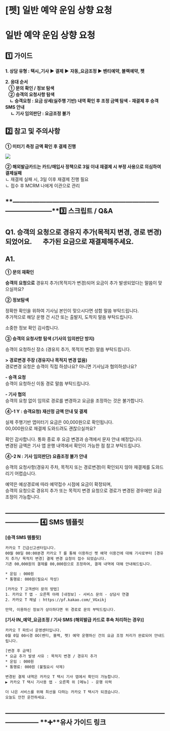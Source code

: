 # [펫] 일반 예약 운임 상향 요청

**일반 예약 운임 상향 요청**
==================

**1️⃣ 가이드**
-----------

**1. 상담 유형 : 택시\_기사 ▶ 결제** **▶** **자동\_요금조정 ▶ 벤티예약, 블랙예약, 펫**

**2. 응대 순서   
   ① 문의 확인 / 정보 탐색  
   ② 승객의 요청사항 탐색   
    ㄴ 승객요청 : 요금 상세(실주행 기반) 내역 확인 후 조정 금액 탐색 - 재결제 후 승객 SMS 안내  
     ㄴ 기사 임의판단 : 요금조정 불가**

**2️⃣ 참고 및 주의사항**
-----------------

**① 미터기 측정 금액 확인 후 결제 진행**

![](https://kakaomobilitysupport.zendesk.com/hc/article_attachments/45030113440153)

**② 해외발급카드는 카드/매입사 정책으로 3일 이내 재결제 시 부정 사용으로 의심하여 결제실패**  
ㄴ 재결제 실패 시, 3일 이후 재결제 진행 필요   
ㄴ 접수 후 MCRM 나에게 이관으로 관리

**―****―****―****―****―****―****―****―****―****―****―****―****―****―****―****―****―****―****―****―****―****―****―****―****―****―****―****―****―****3️⃣ 스크립트 / Q&A**
-------------------------------------------------------------------------------------------------------------------------------------------------------------------

**Q1.** **승객의 요청으로 경유지 추가(목적지 변경, 경로 변경)되었어요.       추가된 요금으로 재결제해주세요.**
-----------------------------------------------------------------------

**A1.**
-------

**① 문의 재확인**

**승객의 요청으로** 경유지 추가(목적지가 변경)되어 요금이 추가 발생되었다는 말씀이 맞으실까요?

**② 정보탐색**

정확한 확인을 위하여 기사님 본인이 맞으시다면 성함 말씀 부탁드립니다.   
추가적으로 해당 운행 건 시간 또는 출발지, 도착지 말씀 부탁드립니다.

소중한 정보 확인 감사합니다.

**③ 승객의 요청사항 탐색 (기사의 임의판단 방지)**

승객이 요청하신 장소 (경유지 추가, 목적지 변경) 말씀 부탁드립니다.

**> 경로변경 주장 (경유지나 목적지 변경 없음)**   
경로변경 요청은 승객이 직접 하셨나요? 아니면 기사님과 협의하셨나요?

**- 승객 요청**   
승객이 요청하신 이동 경로 말씀 부탁드립니다.

**- 기사 협의**   
승객의 요청 없이 임의로 경로를 변경하고 요금을 조정하는 것은 불가합니다.

**④-1 Y : 승객요청) 재산정 금액 안내 및 결제**

실제 주행기반 앱미터기 요금은 00,000원으로 확인됩니다.  
00,000원으로 재결제 도와드려도 괜찮으실까요?

확인 감사합니다. 통화 종료 후 요금 변경과 승객에서 문자 안내 예정입니다.   
변경된 금액은 기사 앱 운행 내역에서 확인이 가능한 점 참고 부탁드립니다.

**④-2 N : 기사 임의판단) 요즘조정 불가 안내**

승객의 요청사항(경유지 주차, 목적지 또는 경로변경)이 확인되지 않아 재결제를 도와드리기 어렵습니다.

예약은 예상경로에 따라 예약접수 시점에 요금이 확정되며,   
승객의 요청으로 경유지 추가 또는 목적지 변경 요청으로 경로가 변경된 경우에만 요금조정이 가능합니다.

**―****―****―****―****―****―****―****―****―****―****―****―****―****―****―****―****―****―****―****―****―****―****―****―****―****―****―****―****―** **4️⃣** **SMS 템플릿**
---------------------------------------------------------------------------------------------------------------------------------------------------------------------

**[승객 SMS 템플릿]**

```
카카오 T 긴급신고센터입니다.  
00월 00일 00:00분경 카카오 T 를 통해 이용하신 펫 예약 이용건에 대해 기사로부터 [경유지 추가/ 목적지 변경] 결제 변경 요청이 접수 되었습니다.  
기존 00,000원의 결제를 00,000원으로 조정하여, 결제 내역에 대해 안내해드립니다.  
  
* 운임 : 000원  
* 통행료: 000원(필요시 작성)  
  
[카카오 T 고객센터 문의 방법]   
1. 카카오 T 앱 - 오른쪽 아래 [내정보] - 서비스 문의 - 상담사 연결  
2. 카카오 T 채널 : https://pf.kakao.com/_VGxikj  
  
만약, 이용하신 정보가 상이하다면 위 경로로 문의 부탁드립니다.
```

**[기사 IN\_예약\_요금조정 / 기사 SMS (해외발급 카드로 후속 처리하는 경우)]**

```
카카오 T 파트너 운영센터입니다.   
0월 0일 00시경 OO(벤티, 블랙, 펫) 예약 운행하신 건의 요금 조정 처리가 완료되어 안내드립니다.  
  
[변경 후 금액]   
* 요금 추가 발생 사유 : 목적지 변경 / 경유지 추가   
* 운임 : 000원   
* 통행료: 000원 (불필요시 삭제)  
  
변경된 결제 내역은 카카오 T 택시 기사 앱에서 확인이 가능합니다.   
▶ 카카오 T 택시 기사용 앱 - 오른쪽 위 [메뉴] - 운행 이력  
  
더 나은 서비스를 위해 최선을 다하는 카카오 T 택시가 되겠습니다.   
오늘도 안전 운전하세요.
```

**―****―****―****―****―****―****―****―****―****―****―****―****―****―****―****―****―****―****―****―****―****―****―****―****―****―****―****―****―** **➕****유사 가이드 링크**
--------------------------------------------------------------------------------------------------------------------------------------------------------------------